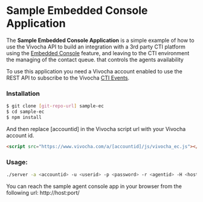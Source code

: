 # Sample Embedded Console Application

The **Sample Embedded Console Application** is a simple example of how to use the Vivocha API to build an integration with a 3rd party CTI platform using the [Embedded Console](http://docs.vivocha.com/display/VVCJ/Embedded+console) feature, and leaving to the CTI environment the managing of the contact queue.
that controls the agents availability 

To use this application you need a Vivocha account enabled to use the REST API to subscribe to the Vivocha [CTI Events](http://docs.vivocha.com/display/VVCJ/Subscribe+to+CTI+Events).

### Installation

```sh
$ git clone [git-repo-url] sample-ec
$ cd sample-ec
$ npm install
```

And then replace [accountid] in the Vivocha script url with your Vivocha account id.

```html
<script src="https://www.vivocha.com/a/[accountid]/js/vivocha_ec.js"></script>
```

### Usage:
```sh
./server -a <accountid> -u <userid> -p <password> -r <agentid> -H <host> [-P <port>]
```

You can reach the sample agent console app in your browser from the following url: http://host:port/